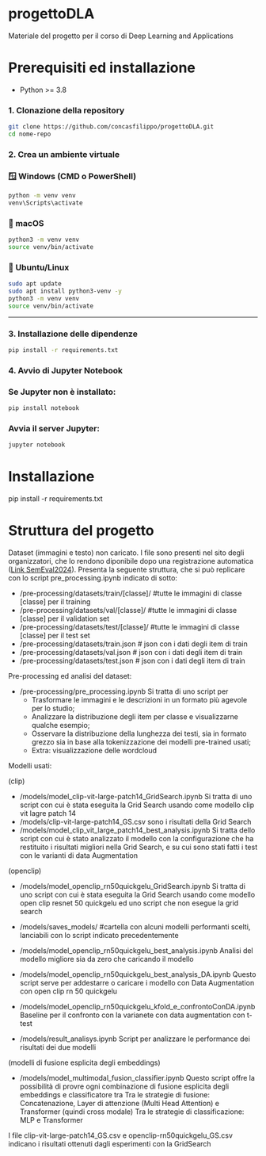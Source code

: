 # progettoDLA
Materiale del progetto per il corso di Deep Learning and Applications

# Prerequisiti ed installazione
- Python >= 3.8

### 1. Clonazione della repository

```bash
git clone https://github.com/concasfilippo/progettoDLA.git
cd nome-repo
```



### 2. Crea un ambiente virtuale

### 🪟 Windows (CMD o PowerShell)

```bash
python -m venv venv
venv\Scripts\activate
```

### 🍎 macOS

```bash
python3 -m venv venv
source venv/bin/activate
```

### 🐧 Ubuntu/Linux

```bash
sudo apt update
sudo apt install python3-venv -y
python3 -m venv venv
source venv/bin/activate
```

---

### 3. Installazione delle dipendenze

```bash
pip install -r requirements.txt
```



### 4. Avvio di Jupyter Notebook

### Se Jupyter non è installato:

```bash
pip install notebook
```

### Avvia il server Jupyter:

```bash
jupyter notebook
```


# Installazione
pip install -r requirements.txt

# Struttura del progetto

Dataset (immagini e testo) non caricato. I file sono presenti nel sito degli organizzatori, che lo rendono diponibile dopo una registrazione automatica ([Link SemEval2024](https://propaganda.math.unipd.it/semeval2024task4/)). Presenta la seguente struttura, che si può replicare con lo script pre_processing.ipynb indicato di sotto:
- /pre-processing/datasets/train/[classe]/ #tutte le immagini di classe [classe] per il training
- /pre-processing/datasets/val/[classe]/ #tutte le immagini di classe [classe] per il validation set
- /pre-processing/datasets/test/[classe]/ #tutte le immagini di classe [classe] per il test set
- /pre-processing/datasets/train.json  # json con i dati degli item di train
- /pre-processing/datasets/val.json   # json con i dati degli item di train
- /pre-processing/datasets/test.json   # json con i dati degli item di train

Pre-processing ed analisi del dataset:
- /pre-processing/pre_processing.ipynb 
    Si tratta di uno script per 
    - Trasformare le immagini e le descrizioni in un formato più agevole per lo studio;
    - Analizzare la distribuzione degli item per classe e visualizzarne qualche esempio;
    - Osservare la distribuzione della lunghezza dei testi, sia in formato grezzo sia in base alla tokenizzazione dei modelli pre-trained usati;
    - Extra: visualizzazione delle wordcloud

Modelli usati:

(clip)
- /models/model_clip-vit-large-patch14_GridSearch.ipynb
    Si tratta di uno script con cui è stata eseguita la Grid Search usando come modello clip vit lagre patch 14
- /models/clip-vit-large-patch14_GS.csv sono i risultati della Grid Search
- /models/model_clip_vit_large_patch14_best_analysis.ipynb
    Si tratta dello script con cui è stato analizzato il modello con la configurazione che ha restituito i risultati migliori nella Grid Search, e su cui sono stati fatti i test con le varianti di data Augmentation

(openclip)
- /models/model_openclip_rn50quickgelu_GridSearch.ipynb
    Si tratta di uno script con cui è stata eseguita la Grid Search usando come modello open clip resnet 50 quickgelu ed uno script che non esegue la grid search

- /models/saves_models/ #cartella con alcuni modelli performanti scelti, lanciabili con lo script indicato precedentemente

- /models/model_openclip_rn50quickgelu_best_analysis.ipynb
    Analisi del modello migliore sia da zero che caricando il modello

- /models/model_openclip_rn50quickgelu_best_analysis_DA.ipynb
    Questo script serve per addestarre o caricare i modello con Data Augmentation con open clip rn 50 quickgelu

- /models/model_openclip_rn50quickgelu_kfold_e_confrontoConDA.ipynb
    Baseline per il confronto con la varianete con data augmentation con t-test

- /models/result_analisys.ipynb 
    Script per analizzare le performance dei risultati dei due modelli

(modelli di fusione esplicita degli embeddings)
- /models/model_multimodal_fusion_classifier.ipynb
    Questo script offre la possibilità di provre ogni combinazione di fusione esplicita degli embeddings e classificatore tra
        Tra le strategie di fusione: Concatenazione, Layer di attenzione (Multi Head Attention) e Transformer (quindi cross modale)
        Tra le strategie di classificazione: MLP e Transformer


I file clip-vit-large-patch14_GS.csv e openclip-rn50quickgelu_GS.csv indicano i risultati ottenuti dagli esperimenti con la GridSearch





